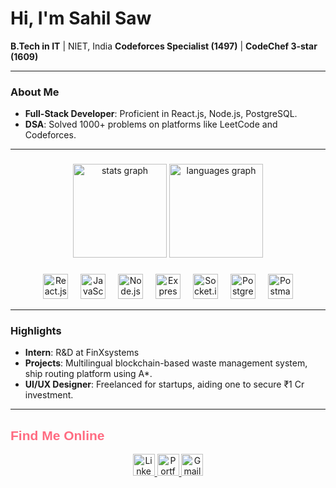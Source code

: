 #  Hi, I'm Sahil Saw  

 **B.Tech in IT** | NIET, India 
 **Codeforces Specialist (1497)** | **CodeChef 3-star (1609)**  

---

###  About Me  
- **Full-Stack Developer**: Proficient in React.js, Node.js, PostgreSQL.  
- **DSA**: Solved 1000+ problems on platforms like LeetCode and Codeforces.  
---

###

<div align="center">  
  <img src="https://github-readme-stats.vercel.app/api?username=Sahilsaw&hide_title=false&hide_rank=false&show_icons=true&include_all_commits=true&count_private=true&disable_animations=false&theme=dracula&locale=en&hide_border=false" height="150" alt="stats graph"  />  
  <img src="https://github-readme-stats.vercel.app/api/top-langs?username=Sahilsaw&locale=en&hide_title=false&layout=compact&card_width=320&langs_count=5&theme=dracula&hide_border=false" height="150" alt="languages graph"  />  
</div>  

###
<div align="center">  
  <img src="https://cdn.jsdelivr.net/gh/devicons/devicon/icons/react/react-original.svg" height="40" alt="React.js logo"  />  
  <img width="12" />  
  <img src="https://cdn.jsdelivr.net/gh/devicons/devicon/icons/javascript/javascript-original.svg" height="40" alt="JavaScript logo"  />  
  <img width="12" />  
  <img src="https://cdn.jsdelivr.net/gh/devicons/devicon/icons/nodejs/nodejs-original.svg" height="40" alt="Node.js logo"  />  
  <img width="12" />  
  <img src="https://cdn.jsdelivr.net/gh/devicons/devicon/icons/express/express-original.svg" height="40" alt="Express.js logo"  />  
  <img width="12" />  
  <img src="https://cdn.jsdelivr.net/gh/devicons/devicon/icons/socketio/socketio-original.svg" height="40" alt="Socket.io logo"  />  
  <img width="12" />  
  <img src="https://cdn.jsdelivr.net/gh/devicons/devicon/icons/postgresql/postgresql-original.svg" height="40" alt="PostgreSQL logo"  />
  <img width="12" />  
  <img src="https://cdn.jsdelivr.net/gh/devicons/devicon/icons/postman/postman-original.svg" height="40" alt="Postman logo"  />  
</div> 

---

###  Highlights  
- **Intern**: R&D at FinXsystems 
- **Projects**: Multilingual blockchain-based waste management system, ship routing platform using A*.  
- **UI/UX Designer**: Freelanced for startups, aiding one to secure ₹1 Cr investment.  

---

## <span style="color:#ff6b81; font-family: 'Montserrat', sans-serif;">Find Me Online</span>  
<div align="center">  
  <a href="https://linkedin.com/in/sahil-saw/">  
    <img src="https://img.shields.io/static/v1?message=LinkedIn&logo=linkedin&label=&color=0077B5&logoColor=white&labelColor=&style=for-the-badge" height="35" alt="LinkedIn"  />  
  </a>  
  <a href="https://sahilsaw.vercel.app">  
    <img src="https://img.shields.io/static/v1?message=Portfolio&logo=vercel&label=&color=black&logoColor=white&labelColor=&style=for-the-badge" height="35" alt="Portfolio"  />  
  </a>  
  <a href="mailto:sahilsaw23@gmail.com">  
    <img src="https://img.shields.io/static/v1?message=Gmail&logo=gmail&label=&color=D14836&logoColor=white&labelColor=&style=for-the-badge" height="35" alt="Gmail"  />  
  </a>  
</div>

